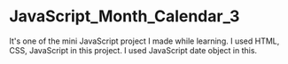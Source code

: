 # JavaScript_Month_Calendar_3
It's one of the mini JavaScript project I made while learning. I used HTML, CSS, JavaScript in this project. I used JavaScript date object in this.
